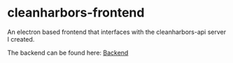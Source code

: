 # cleanharbors-frontend
An electron based frontend that interfaces with the cleanharbors-api server I created.

The backend can be found here: 
[Backend](https://github.com/LiveBacteria/cleanharbors-dvir-to-pdf-api-server)
